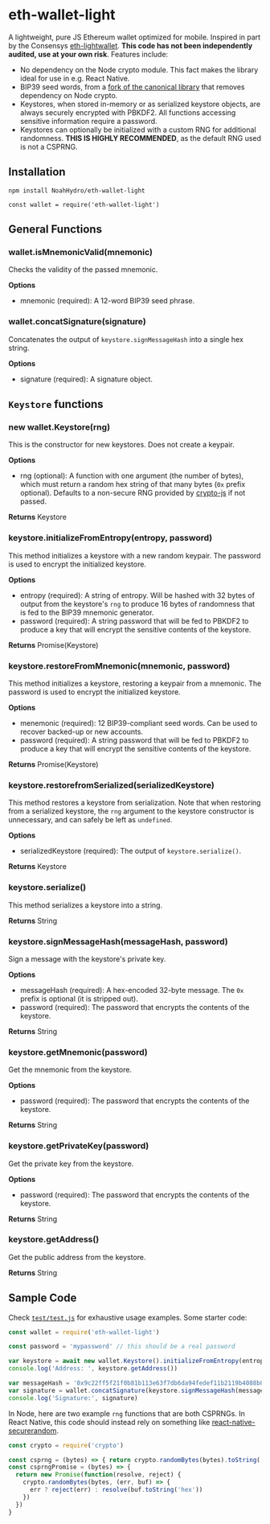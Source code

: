 # eth-wallet-light

A lightweight, pure JS Ethereum wallet optimized for mobile. Inspired in part by the Consensys [eth-lightwallet](https://github.com/ConsenSys/eth-lightwallet). **This code has not been independently audited, use at your own risk**. Features include:
- No dependency on the Node crypto module. This fact makes the library ideal for use in e.g. React Native.
- BIP39 seed words, from a [fork of the canonical library](https://github.com/NoahHydro/bip39) that removes dependency on Node crypto.
- Keystores, when stored in-memory or as serialized keystore objects, are always securely encrypted with PBKDF2. All functions accessing sensitive information require a password.
- Keystores can optionally be initialized with a custom RNG for additional randomness. **THIS IS HIGHLY RECOMMENDED**, as the default RNG used is not a CSPRNG.

## Installation

`npm install NoahHydro/eth-wallet-light`

`const wallet = require('eth-wallet-light')`

## General Functions
### wallet.isMnemonicValid(mnemonic)
Checks the validity of the passed mnemonic.

**Options**
- mnemonic (required): A 12-word BIP39 seed phrase.

### wallet.concatSignature(signature)
Concatenates the output of `keystore.signMessageHash` into a single hex string.

**Options**
- signature (required): A signature object.

## `Keystore` functions

### new wallet.Keystore(rng)
This is the constructor for new keystores. Does not create a keypair.

**Options**
- rng (optional): A function with one argument (the number of bytes), which must return a random hex string of that many bytes (`0x` prefix optional). Defaults to a non-secure RNG provided by [crypto-js](https://github.com/brix/crypto-js) if not passed.

**Returns** Keystore

### keystore.initializeFromEntropy(entropy, password)
This method initializes a keystore with a new random keypair. The password is used to encrypt the initialized keystore.

**Options**
- entropy (required): A string of entropy. Will be hashed with 32 bytes of output from the keystore's `rng` to produce 16 bytes of randomness that is fed to the BIP39 mnemonic generator.
- password (required): A string password that will be fed to PBKDF2 to produce a key that will encrypt the sensitive contents of the keystore.

**Returns** Promise(Keystore)

### keystore.restoreFromMnemonic(mnemonic, password)
This method initializes a keystore, restoring a keypair from a mnemonic. The password is used to encrypt the initialized keystore.

**Options**
- menemonic (required): 12 BIP39-compliant seed words. Can be used to recover backed-up or new accounts.
- password (required): A string password that will be fed to PBKDF2 to produce a key that will encrypt the sensitive contents of the keystore.

**Returns** Promise(Keystore)

### keystore.restorefromSerialized(serializedKeystore)
This method restores a keystore from serialization. Note that when restoring from a serialized keystore, the `rng` argument to the keystore constructor is unnecessary, and can safely be left as `undefined`.

**Options**
- serializedKeystore (required): The output of `keystore.serialize()`.

**Returns** Keystore

### keystore.serialize()
This method serializes a keystore into a string.

**Returns** String

### keystore.signMessageHash(messageHash, password)
Sign a message with the keystore's private key.

**Options**
- messageHash (required): A hex-encoded 32-byte message. The `0x` prefix is optional (it is stripped out).
- password (required): The password that encrypts the contents of the keystore.

**Returns** String

### keystore.getMnemonic(password)
Get the mnemonic from the keystore.

**Options**
- password (required): The password that encrypts the contents of the keystore.

**Returns** String

### keystore.getPrivateKey(password)
Get the private key from the keystore.

**Options**
- password (required): The password that encrypts the contents of the keystore.

**Returns** String

### keystore.getAddress()
Get the public address from the keystore.

**Returns** String

## Sample Code

Check [`test/test.js`](./test/test.js) for exhaustive usage examples. Some starter code:

```javascript
const wallet = require('eth-wallet-light')

const password = 'mypassword' // this should be a real password

var keystore = await new wallet.Keystore().initializeFromEntropy(entropy, password)
console.log('Address: ', keystore.getAddress())

var messageHash = '0x9c22ff5f21f0b81b113e63f7db6da94fedef11b2119b4088b89664fb9a3cb658'
var signature = wallet.concatSignature(keystore.signMessageHash(messageHash, password))
console.log('Signature:', signature)
```

In Node, here are two example `rng` functions that are both CSPRNGs. In React Native, this code should instead rely on something like [react-native-securerandom](https://github.com/rh389/react-native-securerandom).

```javascript
const crypto = require('crypto')

const csprng = (bytes) => { return crypto.randomBytes(bytes).toString('hex') }
const csprngPromise = (bytes) => {
  return new Promise(function(resolve, reject) {
    crypto.randomBytes(bytes, (err, buf) => {
      err ? reject(err) : resolve(buf.toString('hex'))
    })
  })
}
